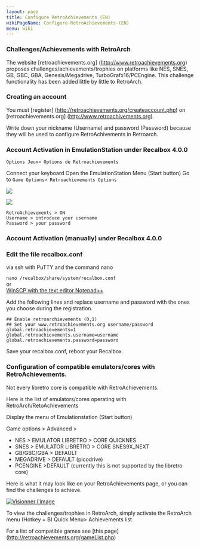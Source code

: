 ```yaml
---
layout: page
title: Configure RetroAchievements (EN)
wikiPageName: Configure-RetroAchievements-(EN)
menu: wiki
---
```


### **Challenges/Achievements with RetroArch**

The website [retroachievements.org] (http://www.retroachievements.org) proposes challenges/achievements/trophies on platforms like NES, SNES, GB, GBC, GBA, Genesis/Megadrive, TurboGrafx16/PCEngine.
This challenge functionality has been added little by little to RetroArch.

### **Creating an account**
You must [register] (http://retroachievements.org/createaccount.php) on [retroachievements.org] (http://www.retroachivements.org).

Write down your nickname (Username) and password (Password) because they will be used to configure RetroAchivements in Retroarch.

### **Account Activation in EmulationStation under Recalbox 4.0.0**
 
`Options Jeux> Options de Retroachievements`

Connect your keyboard
Open the EmulationStation Menu (Start button)
Go to
`Game Options> Retroachievements Options`   

![](https://raw.githubusercontent.com/wiki/recalbox/recalbox-os/images/menu_es_retroachievements1.png)

![](https://raw.githubusercontent.com/wiki/recalbox/recalbox-os/images/menu_es_retroachievements2.png)   

`RetroAchievements > ON`   
`Username > introduce your username`    
`Password > your password`  

### **Account Activation (manually) under Recalbox 4.0.0** 

### **Edit the file recalbox.conf**

via ssh with PuTTY and the command nano

`nano /recalbox/share/system/recalbox.conf`  
or  
[WinSCP with the text editor Notepad++](https://github.com/recalbox/recalbox-os/wiki/Network-access-with-WinSCP-(EN))  

Add the following lines and replace username and password with the ones you choose during the registration.  

`## Enable retroarchievements (0,1)`   
`## Set your www.retroachievements.org username/password`   
`global.retroachievements=1`   
`global.retroachievements.username=username`   
`global.retroachievements.password=password`   

Save your recalbox.conf, reboot your Recalbox.  


### **Configuration of compatible emulators/cores with RetroAchievements.**

Not every libretro core is compatible with RetroAchievements.

Here is the list of emulators/cores operating with RetroArch/RetoAchievements 

Display the menu of Emulationstation (Start button)

Game options > Advanced >  
* NES > EMULATOR LIBRETRO > CORE QUICKNES  
* SNES > EMULATOR LIBRETRO > CORE SNES9X_NEXT  
* GB/GBC/GBA > DEFAULT 
* MEGADRIVE > DEFAULT (picodrive) 
* PCENGINE >DEFAULT (currently this is not supported by the libretro core)

Here is what it may look like on your RetroAchievements page, or you can find the challenges to achieve.

<a href="http://www.zimagez.com/zimage/retroachivement.php" target="_blank" title="Visionner l'image"><img src="http://www.zimagez.com/miniature/retroachivement.png" alt="Visionner l'image" /></a>

To view the challenges/trophies in RetroArch, simply activate the RetroArch menu (Hotkey + B)
Quick Menu> Achievements list

For a list of compatible games see [this page] (http://retroachievements.org/gameList.php) 
